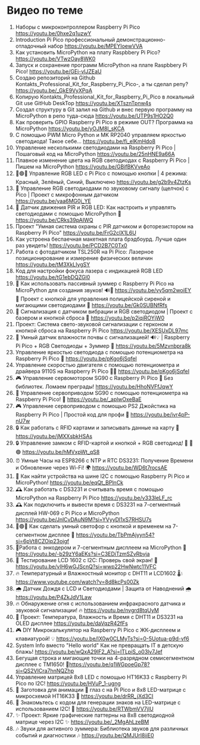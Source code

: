 Видео по теме
===
01. Наборы с микроконтроллером Raspberry Pi Pico https://youtu.be/0hxe2q1uzwY
02. Introduction Pi Pico профессиональный демонстрационно-отладочный набор https://youtu.be/MPEYIoewVVA
03. Как установить MicroPython на плату Raspbbery Pi Pico? https://youtu.be/VTwzOay8WK0
04. Запуск и сохранение программ  MicroPython на плате Raspbbery Pi Pico! https://youtu.be/GEj-vlJZEaU
05. Создаю репозиторий на Github Kontakts_Professional_Kit_for_Raspberry_Pi_Pico-, а ты сделал репу? https://youtu.be/_GkE9VyXPqA
06. Копирую Kontakts_Professional_Kit_for_Raspberry_Pi_Pico в локальный Git use GitHub DeskTop https://youtu.be/XTsznTpnw4s
07. Создал структуру в Git залил на Github и внес первую программу на MicroPython в репо туда-сюда https://youtu.be/UTP9s1HO2Q0
08. Как проверить GPIO Raspberry Pi Pico в режиме OUT? Программа на MicroPython https://youtu.be/yOJM8I_sKCA
09. С помощью PWM Micro Python и MK RP2040 управляем яркостью светодиода! Такое себе... https://youtu.be/fi_elKmHdo8
10. Управление несколькими светодиодами на Raspberry Pi Pico | Пошаговый код на MicroPython  https://youtu.be/25nHNE9a66A
11. Плавное изменение цвета на RGB светодиодах с Raspberry Pi Pico | Пишем на MicroPython https://youtu.be/GBifBKVveAo
12. 🔴🟢🔵 Управление RGB LED с Pi Pico с помощью кнопки | 4 режима: Красный, Зелёный, Синий, Выключено https://youtu.be/g2b9v4ZtzKs
13. 🎵 Управление RGB светодиодами по звуковому сигналу (щелчок) с Pico | Проект с микрофонным датчиком https://youtu.be/yaa6MG0j_YE
14. 📡 Датчик движения PIR и RGB LED: Как настроить и управлять светодиодами с помощью MicroPython 🌟 https://youtu.be/CRks39pAIWQ
15. Проект "Умная система охраны с PIR датчиком и фоторезистором на Raspberry Pi Pico" https://youtu.be/FrG2clX1L6U
16. Как устроена беспаечная макетная плата брэдбоурд. Лучше один раз увидеть! https://youtu.be/PCD2B7C0Tx0
17.  Работа с фотодатчиком TSL250R на Pi Pico: Лазерное позиционирование и измерение физических величин https://youtu.be/tM3XkLIygSY
18. Код для настройки фокуса лазера с индикацией RGB LED https://youtu.be/tG1ebDQZGl0
19. 📢 Как использовать пассивный зуммер с Raspberry Pi Pico на MicroPython для создания звуков! 🔊🎵 https://youtu.be/vy5qm2woiEY
🚨 Проект с кнопкой для управления полицейской сиреной и мигающими светодиодами 🚨
https://youtu.be/Gk0SUBNfRfs
20. 📢 Сигнализация с датчиком вибрации и RGB светодиодом | Проект с базером и кнопкой сброса 🚨 https://youtu.be/p2iqiROYjW0
21. Проект: Система свето-звуковой сигнализации с герконом и кнопкой сброса на Raspberry Pi Pico https://youtu.be/XESUxDL97mc
22. 🌱 Умный датчик влажности почвы с сигнализацией! 🔊💡 | Raspberry Pi Pico + RGB Светодиоды + Зуммер 🚨 https://youtu.be/5Mzvnbpra8k
23. Управление яркостью светодиода с помощью потенциометра на Raspberry Pi Pico 🌟 https://youtu.be/pKgo6jSqfeI
24. Управление скоростью двигателя с помощью потенциометра и драйвера 9110S на Raspberry Pi Pico 🚗💨 https://youtu.be/pKgo6jSqfeI
25. 🎮 Управление сервомотором SG90 с Raspberry Pi Pico 🤖 Без библиотек. Ломаем преграды! https://youtu.be/HhoNVFfJqwY
26. 🚀 Управление сервоприводом SG90 с помощью потенциометра на Raspberry Pi Pico! 🤖 https://youtu.be/_aplwOxeBaE
27. 🎮 Управление сервоприводом с помощью PS2 Джойстика на Raspberry Pi Pico | Простой код для профи 🤖 https://youtu.be/ivr4pP-nU7w
28. 🔒 Как работать с RFID картами и записывать данные на карту 🔑 https://youtu.be/jMXXsbkHSAs
29. 🔒 Управление замком с RFID-картой и кнопкой + RGB светодиод! 🔑  🔴🟢 https://youtu.be/hMVxpWt_qS8
30. ⏰ Умные Часы на ESP8266 с NTP и RTC DS3231: Получение Времени и Обновление через Wi-Fi! 🌍 https://youtu.be/WD6t7rocsAE
31. 📡 Как найти устройства на шине I2C с помощью Raspberry Pi Pico и MicroPython! https://youtu.be/eqQt_BPlnCk
32. 🕰 Как работать с DS3231 и считывать время с помощью MicroPython на Raspberry Pi Pico https://youtu.be/v333leLF_rc
33. 🕰 Как подключить и вывести время с DS3231 на 7-сегментный дисплей HW-069 с Pi Pico и MicroPython https://youtu.be/JnlCvDAuN9M?si=YVyyDl1xS7RHSU7s
34. 🔴🟢🔵 Как сделать умный светофор с кнопкой и временем на 7-сегментном дисплее 🌟 https://youtu.be/TbPmAjyyn54?si=6pVt8CZOip23ojgf
35. 🔧Работа с энкодером и 7-сегментным дисплеем на MicroPython 🔧 https://youtu.be/-b29zY6aEKs?si=C3EDiTzmSZvRbvja
36. 🎉 Тестирование LCD 1602 с I2C: Проверь свой экран! 🎉  https://youtu.be/vIH6wGJScnQ?si=wwp22HwNwtc11VFC
37. 🔥 Температурный и Влажностный монитор с DHT11 и LCD1602 🌡️💧 https://www.youtube.com/watch?v=8d8kcPs00Zk
38. 🌧️ Датчик Дождя с LCD и Светодиодами | Защита от Наводнений 🌧️ https://youtu.be/P4ZkJdV1Law
39. 🔥 Обнаружение огня с использованием инфракрасного датчика и звуковой сигнализации! 🔥 https://youtu.be/nvgrd8tqUyM
40. 🌟 Проект: Температура, Влажность и Время с DHT11 и DS3231 на OLED дисплее https://youtu.be/daVqzR42fFs
41. 🎮 DIY Микрокалькулятор на Raspberry Pi Pico с ЖК-дисплеем и клавиатурой! 💡 https://youtu.be/IX0w0CLMyTs?si=0-5Uotua-p9d-vf6
42. System Info вместо "Hello world" Как не превращать IT в детскую блажь! https://youtu.be/wQxA29lF2_A?si=ITLpiS_o03lv7Jef
43. Бегущая строка и мигающие точки на 4-разрядном семисегментном дисплее с TM1650! 🎉https://youtu.be/q1WGpoeGp78?si=QS2VICra7hnNQZhp
44. Управление матрицей 8x8 LED с помощью HT16K33 с Raspberry Pi Pico по I2C! https://youtu.be/HVuP_1-ugng
45. 🚀 Заготовка для анимации 👀 глаз с  на  Pi Pico и 8x8 LED-матрице с микросхемой HT16K33 👀 https://youtu.be/drRR_jXd3CI
46. 🎉 Знакомьтесь с кодом для генерации знаков на LED-матрице с использованием I2C! 🎉 https://youtu.be/RTWbmVV7jIU
47. ✨ Проект: Яркие графические паттерны на 8x8 светодиодной матрице через I2C ✨ https://youtu.be/_2MgAhLzeBM
48. 🎶 Звуки для активного зуммера: Библиотека звуков для различных событий и диагностики 🎶 https://youtu.be/QMJUrI8iiE0
